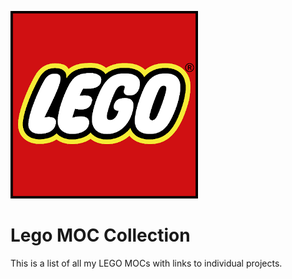 ![Lego](https://raw.githubusercontent.com/fusion94/lego-moc/master/LEGO_logo.png "Lego Logo")

# Lego MOC Collection
This is a list of all my LEGO MOCs with links to individual projects.
